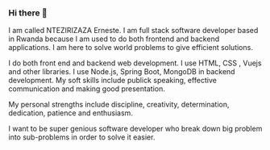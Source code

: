 ### Hi there 👋

I am called NTEZIRIZAZA Erneste. I am full stack software developer based in Rwanda because I am used to do both frontend and backend applications. I am here to solve world problems to give efficient solutions.

I do both front end and backend web development. I use HTML, CSS , Vuejs and other libraries. I use Node.js, Spring Boot, MongoDB in backend development. My soft skills include publick speaking, effective communication and making good presentation.

My personal strengths include discipline, creativity, determination, dedication, patience and enthusiasm.

I want to be super genious software developer who break down big problem into sub-problems in order to solve it easier.


